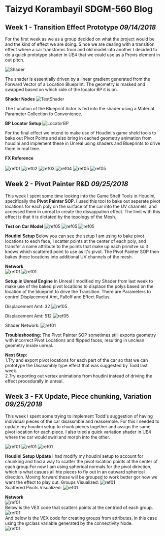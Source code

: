 

# Taizyd Korambayil SDGM-560 Blog
## Week 1 - Transition Effect Prototype _09/14/2018_

For the first week as we as a group decided on what the project would be and the kind of effect we are doing. Since we are dealing with 
a transition effect where a car transforms from and old model into another I decided to do a quick prototype shader in UE4 that we could use as a Previs element in out pitch.

![Shader](img/ShaderTest.gif)

The shader is essentially driven by a linear gradient generated from the Forward Vector of a Location Blueprint. The geometry is masked and swapped based on which side of the locator BP it is on.

**Shader Nodes**
![TestShader](img/prototypeshader.png)

The Location of the Blueprint Actor is fed into the shader using a Material Parameter Collection fo Convenience.

**BP Locator Setup**
![LocatorBP](img/locatorBP.png)

For the final effect we intend to make use of Houdini's game sheld tools to bake out Pivot Points and also bring in cached geometry animation from houdini and implement these in Unreal using shaders and Blueprints to drive them in real time.

**FX Reference** <BR>            
![ref01](img/fxref_01.gif) 
![ref02](img/fxref_02.gif)
![ref03](img/fxref_03.gif) 
![ref04](img/fxref_04.gif)
![ref05](img/fxref_05.gif) 
![ref05](img/fxref_06.gif)
  
## Week 2 - Pivot Painter R&D _09/25/2018_

This week I spent some time looking into the Game Shelf Tools in Houdini, specifically the **Pivot Painter SOP**. I used this tool to bake out seperate pivot locations for each poly on the surface of the car into the UV channels, and accessed them in unreal to create the dissappation effect. The limit with this effect is that it is dictated by the topology of the Mesh.

**Test on Car Model**
![ref05](img/cartest06.gif)
![ref05](img/cartest04.gif)
![ref05](img/cartest03.gif)

**Houdini Setup**
Below you can see the setup I am using to bake pivot locations to each face, I scatter points at the center of each poly, and transfer a name attribute to the points that make up each primitve so it knows which scattered point to use as it's pivot. The Pivot Painter SOP then bakes these locations into additional UV channels of the mesh.

**Network**<BR>
![ref01](img/pivotpainter_network.png)
![ref01](img/pivotpainter.png)

**Setup in Unreal Engine**
In Unreal I modified my Shader from last week to make use of the baked pivot locations to displace the polys based on the location of the blueprint to drive the Transition. There are Parameters to control Displacement Amt, Falloff and Effect Radius.<BR>

Displacement Amt: 32
![ref05](img/robertotopighead_02.gif)

Displacement Amt: 512
![ref05](img/robertotopighead.gif) 

Shader Network:
![ref01](img/pivotpaintershader.png)

**Troubleshooting:**
The Pivot Painter SOP sometimes still exports geometry with incorrect Pivot Locations and flipped faces, resulting in unclean geometry inside unreal.

**Next Step:**<BR>
1.Try and export pivot locations for each part of the car so that we can prototype the Disassmbly type effect that was suggested by Todd last week.<BR>
2.Try exporting out vertex animations from houdini instead of driving the effect procedurally in unreal.

## Week 3 - FX Update, Piece chunking, Variation _09/25/2018_

This week I spent some trying to implement Todd's suggestion of having individual pieces of the car disassmble and reassemble. For this I needed to update my houdini setup to chunk pieces together and assign the same pivot location for each piece. I also tried a quick variation shader in UE4 where the car would swirl and morph into the other.

![ref01](img/Render_V1.gif)
![ref01](img/Render_V2.gif)
![ref01](img/Render_V3.gif)

**Houdini Setup Update**
I had modify my houdini setup to account for chunking and find a way to scatter the pivot location points at the center of each group.For now I am using spherical normals for the pivot direction, which is what casues all hte pieces to fly out in an outward spherical direction. Moving forward these will be grouped to work better gor how we want the effect to play out.
Groups Visualized:
![ref01](img/groupsvisualized.png)
<BR>Scattered Pivots Visualized:
![ref01](img/pivotpointsvisualized.png)

**Network**<BR>
![ref01](img/updatedhoudininetwork.png)
<BR>Below is the VEX code that scatters points at the centroid of each group.
![ref01](img/centroidvex.png)
<BR>And below is the VEX code for creating groups from attributes, in this case using the @class variable generated by the connectivity Node.<BR>
![ref01](img/groupsfromattributes.png)
 
